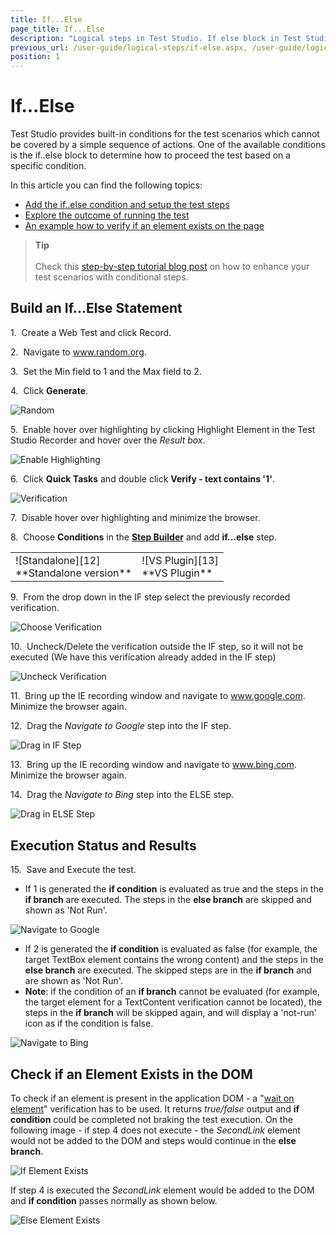 ```yaml
---
title: If...Else
page_title: If...Else
description: "Logical steps in Test Studio. If else block in Test Studio. Can I build an if else conditions in Tets Studio test. "
previous_url: /user-guide/logical-steps/if-else.aspx, /user-guide/logical-steps/if-else
position: 1
---
```

# If...Else

Test Studio provides built-in conditions for the test scenarios which cannot be covered by a simple sequence of actions. One of the available conditions is the if..else block to determine how to proceed the test based on a specific condition.

In this article you can find the following topics:

* [Add the if..else condition and setup the test steps](#build-an-ifelse-statement)
* [Explore the outcome of running the test](#execution-status-and-results)
* [An example how to verify if an element exists on the page](#check-if-an-element-exists-in-the-dom)

> __Tip__
><br>
><br>
> Check this <a href="https://www.telerik.com/blogs/test-studio-step-by-step-testing-execution-paths-conditional-tests">step-by-step tutorial blog post</a> on how to enhance your test scenarios with conditional steps.

## Build an If...Else Statement

1.&nbsp; Create a Web Test and click Record.

2.&nbsp; Navigate to <a href="https://www.random.org/" target="_blank">www.random.org</a>.

3.&nbsp; Set the Min field to 1 and the Max field to 2.

4.&nbsp; Click **Generate**.

![Random][1]

5.&nbsp; Enable hover over highlighting by clicking Highlight Element in the Test Studio Recorder and hover over the *Result box*.

![Enable Highlighting][2]

6.&nbsp; Click **Quick Tasks** and double click **Verify - text contains '1'**.

![Verification][3]

7.&nbsp; Disable hover over highlighting and minimize the browser.

8.&nbsp; Choose **Conditions** in the <a href="/getting-started/test-recording/step-suggestions" target="_blank">**Step Builder**</a> and add **if...else** step.

<table id="no-table">
<tr>
<td>![Standalone][12]<br>**Standalone version**</td>
<td>![VS Plugin][13]<br>**VS Plugin**</td>
<tr>
<table>

9.&nbsp; From the drop down in the IF step select the previously recorded verification.

![Choose Verification][6]

10.&nbsp; Uncheck/Delete the verification outside the IF step, so it will not be executed (We have this verification already added in the IF step)

![Uncheck Verification][7]

11.&nbsp; Bring up the IE recording window and navigate to <a href="http://www.google.com" target="_blank">www.google.com</a>. Minimize the browser again.

12.&nbsp; Drag the *Navigate to Google* step into the IF step.

![Drag in IF Step][8]

13.&nbsp; Bring up the IE recording window and navigate to <a href="http://www.bing.com" target="_blank">www.bing.com</a>. Minimize the browser again.

14.&nbsp; Drag the *Navigate to Bing* step into the ELSE step.

![Drag in ELSE Step][9]

## Execution Status and Results

15.&nbsp; Save and Execute the test.

- If 1 is generated the **if condition** is evaluated as true and the steps in the **if branch** are executed. The steps in the **else branch** are skipped and shown as 'Not Run'.

![Navigate to Google][10]

- If 2 is generated the **if condition** is evaluated as false (for example, the target TextBox element contains the wrong content) and the steps in the **else branch** are executed. The skipped steps are in the **if branch** and are shown as 'Not Run'. 
- **Note**:  if the condition of an **if branch** cannot be evaluated (for example, the target element for a TextContent verification cannot be located), the steps in the **if branch** will be skipped again, and will display a 'not-run' icon as if the condition is false. 

![Navigate to Bing][11]

## Check if an Element Exists in the DOM

To check if an element is present in the application DOM - a "<a href="/features/recorder/verifications/Wait" target="_blank">wait on element</a>" verification has to be used. It returns *true/false* output and **if condition** could be completed not braking the test execution. On the following image - if step 4 does not execute - the *SecondLink* element would not be added to the DOM and steps would continue in the **else branch**.

![If Element Exists][14]

If step 4 is executed the *SecondLink* element would be added to the DOM and **if condition** passes normally as shown below.

![Else Element Exists][15]

[1]: /img/features/logical-steps/if-else/fig1.png
[2]: /img/features/logical-steps/if-else/fig2.png
[3]: /img/features/logical-steps/if-else/fig3.png
[4]: /img/features/logical-steps/if-else/fig4.png
[5]: /img/features/logical-steps/if-else/fig5.png
[6]: /img/features/logical-steps/if-else/fig6.png
[7]: /img/features/logical-steps/if-else/fig7.png
[8]: /img/features/logical-steps/if-else/fig8.png
[9]: /img/features/logical-steps/if-else/fig9.png
[10]: /img/features/logical-steps/if-else/fig10.png
[11]: /img/features/logical-steps/if-else/fig11.png
[12]: /img/features/logical-steps/if-else/fig12.png
[13]: /img/features/logical-steps/if-else/fig13.png
[14]: /img/features/logical-steps/if-else/fig14.png
[15]: /img/features/logical-steps/if-else/fig15.png

